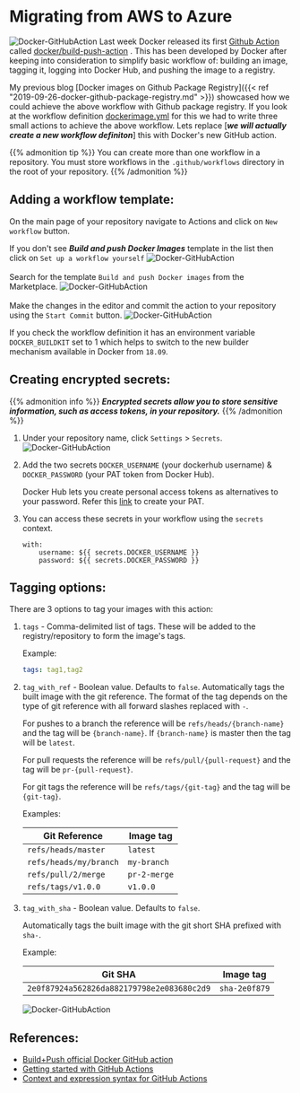 # Migrating from AWS to Azure


![Docker-GitHubAction](/images/docker-github-action-01.png)
Last week Docker released its first [Github Action](https://help.github.com/en/actions/getting-started-with-github-actions/about-github-actions) called [docker/build-push-action](https://github.com/docker/build-push-action) . This has been developed by Docker after keeping into consideration to simplify basic workflow of: building an image, tagging it, logging into Docker Hub, and pushing the image to a registry.

My previous blog [Docker images on Github Package Registry]({{< ref "2019-09-26-docker-github-package-registry.md" >}}) showcased how we could achieve the above workflow with Github package registry. If you look at the workflow definition [dockerimage.yml](https://github.com/sujaypillai/buildxdemo/blob/master/.github/workflows/dockerimage.yml) for this we had to write three small actions to achieve the above workflow. Lets replace [***we will actually create a new workflow definiton***] this with Docker's new GitHub action.

{{% admonition tip %}}
You can create more than one workflow in a repository. You must store workflows in the `.github/workflows` directory in the root of your repository.
{{% /admonition %}}

## Adding a workflow template:
On the main page of your repository navigate to Actions and click on `New workflow` button.

If you don't see ***Build and push Docker Images*** template in the list then click on `Set up a workflow yourself`
![Docker-GitHubAction](/images/docker-github-action-05.png)
\
\
Search for the template `Build and push Docker images` from the Marketplace.
![Docker-GitHubAction](/images/docker-github-action-06.png)
\
\
Make the changes in the editor and commit the action to your repository using the `Start Commit` button.
![Docker-GitHubAction](/images/docker-github-action-07.png)

If you check the workflow definition it has an environment variable `DOCKER_BUILDKIT` set to 1 which helps to switch to the new builder mechanism available in Docker from `18.09`.

## Creating encrypted secrets:
{{% admonition info %}}
***Encrypted secrets allow you to store sensitive information, such as access tokens, in your repository.***
{{% /admonition %}}

1. Under your repository name, click `Settings` > `Secrets`.
    ![Docker-GitHubAction](/images/docker-github-action-08.png)
2. Add the two secrets `DOCKER_USERNAME` (your dockerhub username) & `DOCKER_PASSWORD` (your PAT token from Docker Hub). 

    Docker Hub lets you create personal access tokens as alternatives to your password. Refer this [link](https://docs.docker.com/docker-hub/access-tokens/) to create your PAT.
3. You can access these secrets in your workflow using the `secrets` context.
    ```
    with:
        username: ${{ secrets.DOCKER_USERNAME }}
        password: ${{ secrets.DOCKER_PASSWORD }}
    ```

## Tagging options:
There are 3 options to tag your images with this action:
1. `tags` - Comma-delimited list of tags. These will be added to the registry/repository to form the image's tags.

    Example:

    ```yaml
    tags: tag1,tag2
    ```
2. `tag_with_ref` - Boolean value. Defaults to `false`.
    Automatically tags the built image with the git reference. The format of the tag depends on the type of git reference with all forward slashes replaced with `-`.

    For pushes to a branch the reference will be `refs/heads/{branch-name}` and the tag will be `{branch-name}`. If `{branch-name}` is master then the tag will be `latest`.

    For pull requests the reference will be `refs/pull/{pull-request}` and the tag will be `pr-{pull-request}`.

    For git tags the reference will be `refs/tags/{git-tag}` and the tag will be `{git-tag}`.

    Examples:

    |Git Reference|Image tag|
    |---|---|
    |`refs/heads/master`|`latest`|
    |`refs/heads/my/branch`|`my-branch`|
    |`refs/pull/2/merge`|`pr-2-merge`|
    |`refs/tags/v1.0.0`|`v1.0.0`|
3. `tag_with_sha` - Boolean value. Defaults to `false`.

    Automatically tags the built image with the git short SHA prefixed with `sha-`.

    Example:

    |Git SHA|Image tag|
    |---|---|
    |`2e0f87924a562826da882179798e2e083680c2d9`|`sha-2e0f879`|

    ![Docker-GitHubAction](/images/docker-github-action-09.png)

## References:    
* [Build+Push official Docker GitHub action](https://github.com/docker/build-push-action)
* [Getting started with GitHub Actions](https://help.github.com/en/actions/getting-started-with-github-actions)
* [Context and expression syntax for GitHub Actions](https://help.github.com/en/actions/reference/context-and-expression-syntax-for-github-actions)
